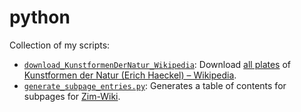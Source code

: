# python

Collection of my scripts:

* [`download_KunstformenDerNatur_Wikipedia`](./download_KunstformenDerNatur_Wikipedia.py): Download [all plates](https://commons.wikimedia.org/wiki/Kunstformen_der_Natur?uselang=de) of [Kunstformen der Natur (Erich Haeckel) – Wikipedia](https://en.wikipedia.org/wiki/Kunstformen_der_Natur).
* [`generate_subpage_entries.py`](./generate_subpage_entries.py): Generates a table of contents for subpages for [Zim-Wiki](https://zim-wiki.org/).
